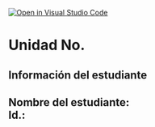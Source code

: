 [![Open in Visual Studio Code](https://classroom.github.com/assets/open-in-vscode-2e0aaae1b6195c2367325f4f02e2d04e9abb55f0b24a779b69b11b9e10269abc.svg)](https://classroom.github.com/online_ide?assignment_repo_id=18559850&assignment_repo_type=AssignmentRepo)
# Unidad No. 
## Información del estudiante  
Nombre del estudiante:  
Id.:
---

